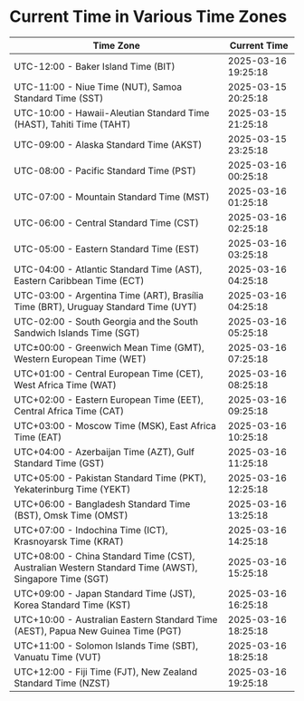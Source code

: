 # Current Time in Various Time Zones

| Time Zone | Current Time |
|-----------|--------------|
| UTC-12:00 - Baker Island Time (BIT) | 2025-03-16 19:25:18 |
| UTC-11:00 - Niue Time (NUT), Samoa Standard Time (SST) | 2025-03-15 20:25:18 |
| UTC-10:00 - Hawaii-Aleutian Standard Time (HAST), Tahiti Time (TAHT) | 2025-03-15 21:25:18 |
| UTC-09:00 - Alaska Standard Time (AKST) | 2025-03-15 23:25:18 |
| UTC-08:00 - Pacific Standard Time (PST) | 2025-03-16 00:25:18 |
| UTC-07:00 - Mountain Standard Time (MST) | 2025-03-16 01:25:18 |
| UTC-06:00 - Central Standard Time (CST) | 2025-03-16 02:25:18 |
| UTC-05:00 - Eastern Standard Time (EST) | 2025-03-16 03:25:18 |
| UTC-04:00 - Atlantic Standard Time (AST), Eastern Caribbean Time (ECT) | 2025-03-16 04:25:18 |
| UTC-03:00 - Argentina Time (ART), Brasília Time (BRT), Uruguay Standard Time (UYT) | 2025-03-16 04:25:18 |
| UTC-02:00 - South Georgia and the South Sandwich Islands Time (SGT) | 2025-03-16 05:25:18 |
| UTC±00:00 - Greenwich Mean Time (GMT), Western European Time (WET) | 2025-03-16 07:25:18 |
| UTC+01:00 - Central European Time (CET), West Africa Time (WAT) | 2025-03-16 08:25:18 |
| UTC+02:00 - Eastern European Time (EET), Central Africa Time (CAT) | 2025-03-16 09:25:18 |
| UTC+03:00 - Moscow Time (MSK), East Africa Time (EAT) | 2025-03-16 10:25:18 |
| UTC+04:00 - Azerbaijan Time (AZT), Gulf Standard Time (GST) | 2025-03-16 11:25:18 |
| UTC+05:00 - Pakistan Standard Time (PKT), Yekaterinburg Time (YEKT) | 2025-03-16 12:25:18 |
| UTC+06:00 - Bangladesh Standard Time (BST), Omsk Time (OMST) | 2025-03-16 13:25:18 |
| UTC+07:00 - Indochina Time (ICT), Krasnoyarsk Time (KRAT) | 2025-03-16 14:25:18 |
| UTC+08:00 - China Standard Time (CST), Australian Western Standard Time (AWST), Singapore Time (SGT) | 2025-03-16 15:25:18 |
| UTC+09:00 - Japan Standard Time (JST), Korea Standard Time (KST) | 2025-03-16 16:25:18 |
| UTC+10:00 - Australian Eastern Standard Time (AEST), Papua New Guinea Time (PGT) | 2025-03-16 18:25:18 |
| UTC+11:00 - Solomon Islands Time (SBT), Vanuatu Time (VUT) | 2025-03-16 18:25:18 |
| UTC+12:00 - Fiji Time (FJT), New Zealand Standard Time (NZST) | 2025-03-16 19:25:18 |
